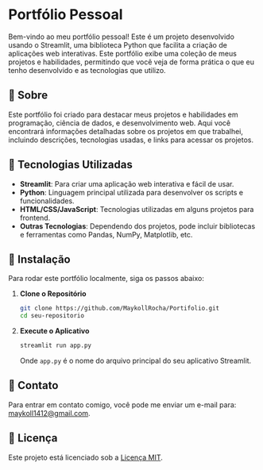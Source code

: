 # Portfólio Pessoal

Bem-vindo ao meu portfólio pessoal! Este é um projeto desenvolvido usando o Streamlit, uma biblioteca Python que facilita a criação de aplicações web interativas. Este portfólio exibe uma coleção de meus projetos e habilidades, permitindo que você veja de forma prática o que eu tenho desenvolvido e as tecnologias que utilizo.

## 📂 Sobre

Este portfólio foi criado para destacar meus projetos e habilidades em programação, ciência de dados, e desenvolvimento web. Aqui você encontrará informações detalhadas sobre os projetos em que trabalhei, incluindo descrições, tecnologias usadas, e links para acessar os projetos.

## 🚀 Tecnologias Utilizadas

- **Streamlit**: Para criar uma aplicação web interativa e fácil de usar.
- **Python**: Linguagem principal utilizada para desenvolver os scripts e funcionalidades.
- **HTML/CSS/JavaScript**: Tecnologias utilizadas em alguns projetos para frontend.
- **Outras Tecnologias**: Dependendo dos projetos, pode incluir bibliotecas e ferramentas como Pandas, NumPy, Matplotlib, etc.

## 📌 Instalação

Para rodar este portfólio localmente, siga os passos abaixo:

1. **Clone o Repositório**

   ```bash
   git clone https://github.com/MaykollRocha/Portifolio.git
   cd seu-repositorio
   ```

2. **Execute o Aplicativo**

   ```bash
   streamlit run app.py
   ```

   Onde `app.py` é o nome do arquivo principal do seu aplicativo Streamlit.

## 📧 Contato

Para entrar em contato comigo, você pode me enviar um e-mail para: [maykoll1412@gmail.com](mailto:maykoll1412@gmail.com).

## 📝 Licença

Este projeto está licenciado sob a [Licença MIT](LICENSE).
